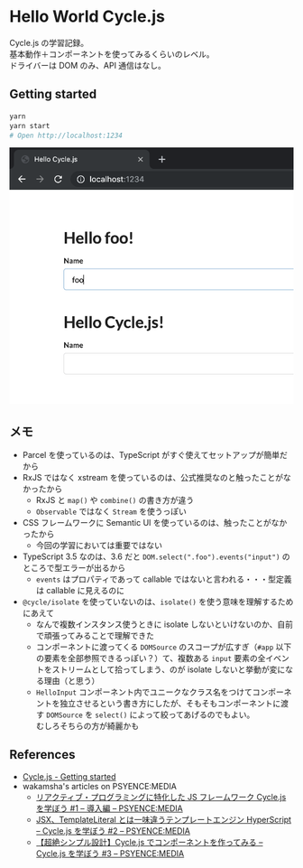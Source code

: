 # Hello World Cycle.js

Cycle.js の学習記録。  
基本動作＋コンポーネントを使ってみるくらいのレベル。  
ドライバーは DOM のみ、API 通信はなし。

## Getting started

```bash
yarn
yarn start
# Open http://localhost:1234
```

![](./preview.png)

## メモ

- Parcel を使っているのは、TypeScript がすぐ使えてセットアップが簡単だから
- RxJS ではなく xstream を使っているのは、公式推奨なのと触ったことがなかったから
  - RxJS と `map()` や `combine()` の書き方が違う
  - `Observable` ではなく `Stream` を使うっぽい
- CSS フレームワークに Semantic UI を使っているのは、触ったことがなかったから
  - 今回の学習においては重要ではない
- TypeScript 3.5 なのは、3.6 だと `DOM.select(".foo").events("input")` のところで型エラーが出るから
  - `events` はプロパティであって callable ではないと言われる・・・型定義は callable に見えるのに
- `@cycle/isolate` を使っていないのは、`isolate()` を使う意味を理解するためにあえて
  - なんで複数インスタンス使うときに isolate しないといけないのか、自前で頑張ってみることで理解できた
  - コンポーネントに渡ってくる `DOMSource` のスコープが広すぎ（`#app` 以下の要素を全部参照できるっぽい？）て、複数ある `input` 要素の全イベントをストリームとして拾ってしまう、のが isolate しないと挙動が変になる理由（と思う）
  - `HelloInput` コンポーネント内でユニークなクラス名をつけてコンポーネントを独立させるという書き方にしたが、そもそもコンポーネントに渡す `DOMSource` を `select()` によって絞ってあげるのでもよい。  
    むしろそちらの方が綺麗かも

## References

- [Cycle.js - Getting started](https://cycle.js.org/getting-started.html)
- wakamsha's articles on PSYENCE:MEDIA
  - [リアクティブ・プログラミングに特化した JS フレームワーク Cycle.js を学ぼう #1 – 導入編 – PSYENCE:MEDIA](https://tech.recruit-mp.co.jp/front-end/post-11898/)
  - [JSX、TemplateLiteral とは一味違うテンプレートエンジン HyperScript – Cycle.js を学ぼう #2 – PSYENCE:MEDIA](https://tech.recruit-mp.co.jp/front-end/post-11940/)
  - [【超絶シンプル設計】Cycle.js でコンポーネントを作ってみる – Cycle.js を学ぼう #3 – PSYENCE:MEDIA](https://tech.recruit-mp.co.jp/front-end/post-11974/)
